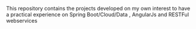   This repository contains the projects developed on my own interest to have a practical experience on Spring Boot/Cloud/Data , AngularJs and RESTFul webservices
